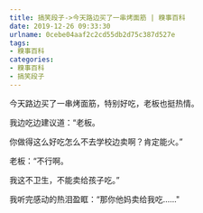 ```yaml
---
title: 搞笑段子->今天路边买了一串烤面筋 | 糗事百科
date: 2019-12-26 09:33:30
urlname: 0cebe04aaf2c2cd55db2d75c387d527e
tags: 
- 糗事百科
categories:
- 糗事百科
- 搞笑段子
---
```

今天路边买了一串烤面筋，特别好吃，老板也挺热情。

我边吃边建议道：“老板。

你做得这么好吃怎么不去学校边卖啊？肯定能火。”

老板：“不行啊。

我这不卫生，不能卖给孩子吃。”

我听完感动的热泪盈眶：“那你他妈卖给我吃......"


